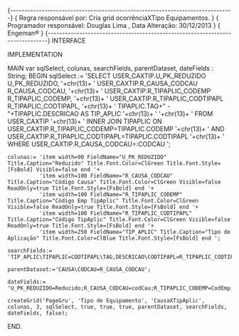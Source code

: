 {------------------------------------------------------------------------------}
{    Regra responsável por: Cria grid ocorrênciaXTipo Equipamentos.            }
{    Programador responsável: Douglas Lima , Data Alteração: 30/12/2013        }
{    Engeman®                                                                  }
{------------------------------------------------------------------------------}
INTERFACE

IMPLEMENTATION

MAIN
  var
    sqlSelect, colunas, searchFields, parentDataset, dateFields : String; 
BEGIN
    sqlSelect := 'SELECT USER_CAXTIP.U_PK_REDUZIDO U_PK_REDUZIDO,                               '+chr(13)+
                 '    		 USER_CAXTIP.R_CAUSA_CODCAU R_CAUSA_CODCAU,                           '+chr(13)+
                 '   		 USER_CAXTIP.R_TIPAPLIC_CODEMP R_TIPAPLIC_CODEMP,                       '+chr(13)+
                 '   		 USER_CAXTIP.R_TIPAPLIC_CODTIPAPL R_TIPAPLIC_CODTIPAPL,                 '+chr(13)+
                 '   		 TIPAPLIC.TAG+" - "+TIPAPLIC.DESCRICAO AS TIP_APLIC                     '+chr(13)+
                 '                                                                              '+chr(13)+
                 '  FROM USER_CAXTIP                                                            '+chr(13)+
                 ' 	INNER JOIN TIPAPLIC ON USER_CAXTIP.R_TIPAPLIC_CODEMP=TIPAPLIC.CODEMP        '+chr(13)+
                 '                      AND USER_CAXTIP.R_TIPAPLIC_CODTIPAPL=TIPAPLIC.CODTIPAPL '+chr(13)+
                 '  WHERE USER_CAXTIP.R_CAUSA_CODCAU=:CODCAU ';

    colunas:= 'item width=90 FieldName="U_PK_REDUZIDO" Title.Caption="Reduzido" Title.Font.Color=ClGreen Title.Font.Style=[FsBold] Visible=false end '+
              'item width=100 FieldName="R_CAUSA_CODCAU" Title.Caption="Código Causa" Title.Font.Color=ClGreen Visible=false ReadOnly=true Title.Font.Style=[FsBold] end '+
              'item width=100 FieldName="R_TIPAPLIC_CODEMP" Title.Caption="Código Emp TipAplic" Title.Font.Color=ClGreen Visible=false ReadOnly=true Title.Font.Style=[FsBold] end '+
              'item width=100 FieldName="R_TIPAPLIC_CODTIPAPL" Title.Caption="Código TipAplic" Title.Font.Color=ClGreen Visible=false ReadOnly=true Title.Font.Style=[FsBold] end '+
              'item width=250 FieldName="TIP_APLIC" Title.Caption="Tipo de Aplicação" Title.Font.Color=ClBlue Title.Font.Style=[FsBold] end ';
  
    searchFields:= 'TIP_APLIC\TIPAPLIC=CODTIPAPL\TAG,DESCRICAO\CODTIPAPL=R_TIPAPLIC_CODTIPAPL,CODEMP=R_TIPAPLIC_CODEMP;';
    
    parentDataset:='CAUSA\CODCAU=R_CAUSA_CODCAU';
    
    dateFields:= 'U_PK_REDUZIDO=Reduzido;R_CAUSA_CODCAU=codCau;R_TIPAPLIC_CODEMP=CodEmp;R_TIPAPLIC_CODTIPAPL=codTipApl';    
  
    createGrid('PageGru', 'Tipo de Equipamento', 'CausaXTipAplic', colunas, 3, sqlSelect, true, true, true, parentDataset, searchFields, dateFields, false); 
END.